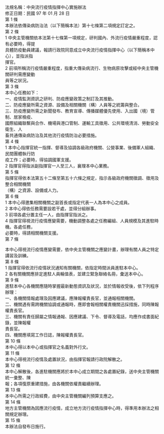 法規名稱：中央流行疫情指揮中心實施辦法  
修正日期：民國 97 年 01 月 28 日  
第 1 條  
本辦法依傳染病防治法（以下簡稱本法）第十七條第二項規定訂定之。  
第 2 條  
1 中央主管機關依本法第十七條第一項規定，研判國內、外流行疫情嚴重程度，認有必要時，得提  
具體防疫動員建議，報請行政院同意成立中央流行疫情指揮中心（以下簡稱本中心），並指派指  
揮官。  
2 前項所稱流行疫情嚴重程度，指重大傳染病流行、生物病原攻擊或經中央主管機關研判需應變動  
員等之狀況。  
第 3 條  
本中心任務如下：  
一、疫情監測資訊之研判、防疫應變政策之制訂及其推動。  
二、防疫應變所需之資源、設備及相關機關（構）人員等之統籌與整合。  
三、防疫應變所需之新聞發布、教育宣導、傳播媒體優先使用、入出國（境）管制、居家檢疫、  
國際組織聯繫與合作、機場與港口管制、運輸工具徵用、公共環境清消、勞動安全衛生、人  
畜共通傳染病防治及其他流行疫情防治必要措施。  
第 4 條  
1 本中心指揮官統一指揮、督導及協調各級政府機關、公營事業、後備軍人組織、民間團體執行防  
疫工作；必要時，得協調國軍支援。  
2 指揮官得指派副指揮官一人至三人，襄理本中心業務。  
第 5 條  
指揮官得依本法第五十二條至第五十六條之規定，指示各級政府機關徵調、徵用及整合相關機關  
（構）之資源、設備或人力。  
第 6 條  
1 本中心得邀集相關機關之副首長或指定代表一人為本中心之成員。  
2 本中心得依任務需要設若干處，並得分組辦事。  
3 前項各處分置主任一人，由指揮官指派之。  
4 指揮官得視流行疫情應變需要，機動調整各處之任務編組、人員規模及其進駐時機。各處任務，  
必要時，得請相關機關支援。  
第 7 條  


本中心得視流行疫情應變需要，依中央主管機關之應變計畫，辦理有關人員之特定講習及訓練。  
第 8 條  
1 指揮官得依流行疫情狀況通知有關機關，依指定時間派員進駐本中心。  
2 各有關機關應排定進駐人員輪值表，並建立緊急聯絡名冊，彙送本中心。  
第 9 條  
進駐本中心各機關應隨時掌握最新動態資訊及狀況，並於情報收受後，依下列程序辦理：  
一、各機關情報處理及因應建議，應陳報權責長官，並通報相關機關。  
二、機關遇有需跨機關協調或通報時，應即會報相關權責機關迅採措施，同時陳報權責長官。  
三、機關有責任歸屬之情報通報、因應建議、下令、督導及電話，均應作成書面紀錄，並陳報權  
責長官。  
四、機關應填寫工作日誌，陳報權責長官。  
第 10 條  
本中心得以本中心或指揮官之名義對外行文。  
第 11 條  
本中心得視流行疫情及處置狀況，由指揮官報請行政院解散之。  
第 12 條  
本中心解散後，各進駐機關應將於本中心成立期間之各處置紀錄，送中央主管機關統一彙整、陳  
報；各項復原重建措施，由各機關依權責繼續辦理。  
第 13 條  
本中心所需之行政經費，由中央主管機關編列預算支應之。  
第 14 條  
地方主管機關為因應流行疫情，成立地方流行疫情指揮中心時，得準用本辦法之相關規定辦理。  
第 15 條  
本辦法自發布日施行。  


